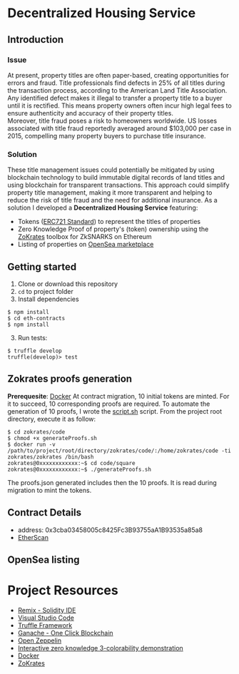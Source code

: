 # Decentralized Housing Service
## Introduction
### Issue
At present, property titles are often paper-based, creating opportunities for errors and fraud. Title professionals find defects in 25% of all titles during the transaction process, according to the American Land Title Association.  
Any identified defect makes it illegal to transfer a property title to a buyer until it is rectified. This means property owners often incur high legal fees to ensure authenticity and accuracy of their property titles.  
Moreover, title fraud poses a risk to homeowners worldwide. US losses associated with title fraud reportedly averaged around $103,000 per case in 2015, compelling many property buyers to purchase title insurance.
### Solution
These title management issues could potentially be mitigated by using blockchain technology to build immutable digital records of land titles and using blockchain for transparent transactions. This approach could simplify property title management, making it more transparent and helping to reduce the risk of title fraud and the need for additional insurance.
As a solution I developed a **Decentralized Housing Service** featuring:
- Tokens ([ERC721 Standard](http://erc721.org/)) to represent the titles of properties
- Zero Knowledge Proof of property's (token) ownership using the [ZoKrates](https://zokrates.github.io/introduction.html) toolbox for ZkSNARKS on Ethereum
- Listing of properties on [OpenSea marketplace](https://opensea.io/)

## Getting started
1. Clone or download this repository
1. `cd` to project folder
2. Install dependencies
```
$ npm install
$ cd eth-contracts
$ npm install
```
3. Run tests:
```
$ truffle develop
truffle(develop)> test
```

## Zokrates proofs generation
**Prerequesite**: [Docker](https://docs.docker.com/install/)
At contract migration, 10 initial tokens are minted. For it to succeed, 10
corresponding proofs are required. To automate the generation of 10 proofs, I wrote
the [script.sh](./zokrates/code/square/generateProofs.sh) script. From the
project root directory, execute it as follow:
```
$ cd zokrates/code
$ chmod +x generateProofs.sh
$ docker run -v /path/to/project/root/directory/zokrates/code/:/home/zokrates/code -ti zokrates/zokrates /bin/bash
zokrates@0xxxxxxxxxxxx:~$ cd code/square
zokrates@0xxxxxxxxxxxx:~$ ./generateProofs.sh
```

The proofs.json generated includes then the 10 proofs. It is read during migration to mint the tokens.

## Contract Details
- address: 0x3cba03458005c8425Fc3B93755aA1B93535a85a8
- [EtherScan](https://rinkeby.etherscan.io/address/0x3cba03458005c8425Fc3B93755aA1B93535a85a8)

## OpenSea listing

# Project Resources

* [Remix - Solidity IDE](https://remix.ethereum.org/)
* [Visual Studio Code](https://code.visualstudio.com/)
* [Truffle Framework](https://truffleframework.com/)
* [Ganache - One Click Blockchain](https://truffleframework.com/ganache)
* [Open Zeppelin ](https://openzeppelin.org/)
* [Interactive zero knowledge 3-colorability demonstration](http://web.mit.edu/~ezyang/Public/graph/svg.html)
* [Docker](https://docs.docker.com/install/)
* [ZoKrates](https://github.com/Zokrates/ZoKrates)
